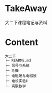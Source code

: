 # TakeAway

大二下课程笔记与资料

# Content
```
大二下
├─ README.md
├─ 信号与系统
├─ 毛概
├─ 电磁场与电磁波
├─ 电设实验Ⅱ
└─ 离散数学

```